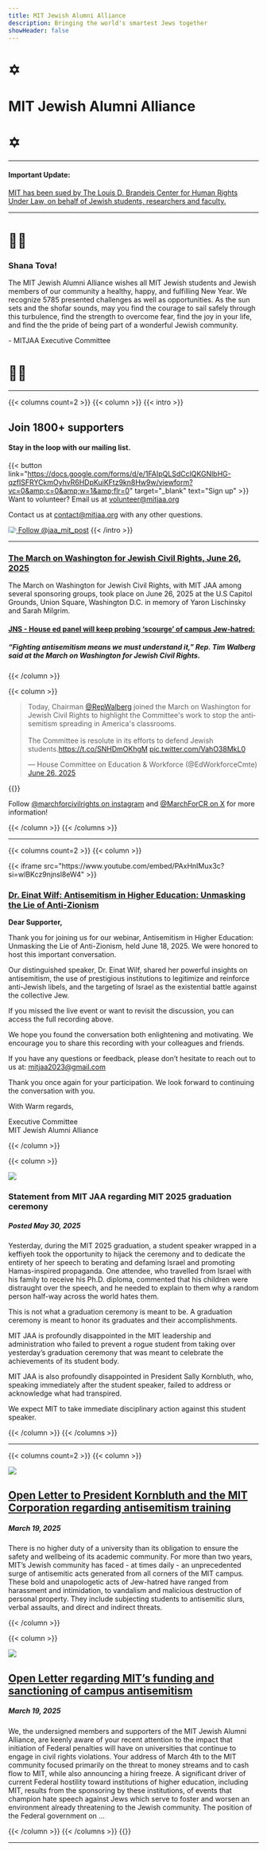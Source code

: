 ```yaml
---
title: MIT Jewish Alumni Alliance
description: Bringing the world's smartest Jews together
showHeader: false
---
```


<div class="row">
<div class="block">

# ✡︎
</div>
<div class="block">

# MIT Jewish Alumni Alliance
</div>
<div class="block">

# ✡︎
</div>
</div>

<hr></hr>

<div class="row">
<div class="block-left">

#### Important Update:
</div>
<div class="block-right">

[MIT has been sued by The Louis D. Brandeis Center for Human Rights Under Law, on behalf of Jewish students, researchers and faculty.](/important-updates/brandeis-center-lawsuit/)

</div>
</div>

<hr></hr>

<div class="row">
<div class="block">

# 🍎🍯
</div>
<div class="block">

### Shana Tova!

The MIT Jewish Alumni Alliance wishes all MIT Jewish students and Jewish members of our community a healthy, happy, and fulfilling New Year. We recognize 5785 presented challenges as well as opportunities. As the sun sets and the shofar sounds, may you find the courage to sail safely through this turbulence, find the strength to overcome fear, find the joy in your life, and find the the pride of being part of a wonderful Jewish community.

\- MITJAA Executive Committee

</div>
<div class="block">

# 🍎🍯
</div>
</div>

<hr></hr>

{{< columns count=2 >}}
{{< column >}}
{{< intro >}}

## Join 1800+ supporters
#### Stay in the loop with our mailing list.
{{< button link="https://docs.google.com/forms/d/e/1FAIpQLSdCclQKGNlbHG-qzfISFRYCkmOyhvR6HDpKuiKFtz9kn8Hw9w/viewform?vc=0&amp;c=0&amp;w=1&amp;flr=0" target="\_blank" text="Sign up" >}}
Want to volunteer? Email us at [volunteer@mitjaa.org](mailto:volunteer@mitjaa.org)

Contact us at [contact@mitjaa.org](mailto:contact@mitjaa.org) with any other questions.

<a href="https://twitter.com/jaa_mit_post?ref_src=twsrc%5Etfw" class="button"><img src="/img/social-icons/x.svg" loading="eager" style="max-height: 12px;"></img> Follow @jaa_mit_post</a>
{{< /intro >}}

<hr></hr>

### [The March on Washington for Jewish Civil Rights, June 26, 2025](/other-actions/march-on-washington/)

The March on Washington for Jewish Civil Rights, with MIT JAA among several sponsoring groups, took place on June 26, 2025 at the U.S Capitol Grounds, Union Square, Washington D.C. in memory of Yaron Lischinsky and Sarah Milgrim.

#### [JNS - House ed panel will keep probing ‘scourge’ of campus Jew-hatred:](https://www.jns.org/house-ed-panel-will-keep-probing-scourge-of-campus-jew-hatred/)
##### “Fighting antisemitism means we must understand it,” Rep. Tim Walberg said at the March on Washington for Jewish Civil Rights.

{{< /column >}}

{{< column >}}

<blockquote class="twitter-tweet"><p lang="en" dir="ltr">Today, Chairman <a href="https://twitter.com/RepWalberg?ref_src=twsrc%5Etfw">@RepWalberg</a> joined the March on Washington for Jewish Civil Rights to highlight the Committee&#39;s work to stop the antisemitism spreading in America&#39;s classrooms.<br><br>The Committee is resolute in its efforts to defend Jewish students.<a href="https://t.co/SNHDmOKhgM">https://t.co/SNHDmOKhgM</a> <a href="https://t.co/VahO38MkL0">pic.twitter.com/VahO38MkL0</a></p>&mdash; House Committee on Education &amp; Workforce (@EdWorkforceCmte) <a href="https://twitter.com/EdWorkforceCmte/status/1938324283438063849?ref_src=twsrc%5Etfw">June 26, 2025</a></blockquote> <script async src="https://platform.twitter.com/widgets.js" charset="utf-8"></script>

{{<spacer>}}

Follow <a href="https://www.instagram.com/marchforcivilrights/" target="_blank">@marchforcivilrights on instagram</a> and <a href="https://x.com/MarchForCR" target="_blank">@MarchForCR on X</a> for more information!


{{< /column >}}
{{< /columns >}}

<hr></hr>

{{< columns count=2 >}}
{{< column >}}

<div class="shift-up">
{{< iframe src="https://www.youtube.com/embed/PAxHnIMux3c?si=wlBKcz9njnsl8eW4" >}}


<h3><a href="/other-actions/einat-wilf-webinar/">Dr. Einat Wilf: Antisemitism in Higher Education: Unmasking the Lie of Anti-Zionism</a></h3>

**Dear Supporter,**

Thank you for joining us for our webinar, Antisemitism in Higher Education: Unmasking the Lie of Anti-Zionism, held June 18, 2025. We were honored to host this important conversation.

Our distinguished speaker, Dr. Einat Wilf, shared her powerful insights on antisemitism, the use of prestigious institutions to legitimize and reinforce anti-Jewish libels, and the targeting of Israel as the existential battle against the collective Jew.

If you missed the live event or want to revisit the discussion, you can access the full recording above.

We hope you found the conversation both enlightening and motivating. We encourage you to share this recording with your colleagues and friends.

If you have any questions or feedback, please don’t hesitate to reach out to us at:
mitjaa2023@gmail.com

Thank you once again for your participation. We look forward to continuing the conversation with you.

With Warm regards,

Executive Committee\
MIT Jewish Alumni Alliance

</div>

{{< /column >}}

{{< column >}}

<div class="logo-container">
<img src="/new_logo_circle.png" loading="eager"></img>
</div>

### Statement from MIT JAA regarding MIT 2025 graduation ceremony

##### Posted May 30, 2025

Yesterday, during the MIT 2025 graduation, a student speaker wrapped in a keffiyeh took the opportunity to hijack the ceremony and to dedicate the entirety of her speech to berating and defaming Israel and promoting Hamas-inspired propaganda.  One attendee, who travelled from Israel with his family to receive his Ph.D. diploma, commented that his children were distraught over the speech, and he needed to explain to them why a random person half-way across the world hates them.

This is not what a graduation ceremony is meant to be.  A graduation ceremony is meant to honor its graduates and their accomplishments.

MIT JAA is profoundly disappointed in the MIT leadership and administration who failed to prevent a rogue student from taking over yesterday’s graduation ceremony that was meant to celebrate the achievements of its student body.

MIT JAA is also profoundly disappointed in President Sally Kornbluth, who, speaking immediately after the student speaker, failed to address or acknowledge what had transpired.

We expect MIT to take immediate disciplinary action against this student speaker.

{{< /column >}}
{{< /columns >}}
<hr></hr>

{{< columns count=2 >}}
{{< column >}}
<div class="logo-container">
<a href="/open-letters/2025-10-27/"><img src="/new_logo_circle.png" loading="eager"></img></a>
</div>
<h2><a href="/open-letters/2025-10-27/">Open Letter to President Kornbluth and the MIT Corporation regarding antisemitism training</a></h2>
<h5>March 19, 2025</h5>
<p>There is no higher duty of a university than its obligation to ensure the safety and wellbeing of its academic community. For more than two years, MIT’s Jewish community has faced - at times daily - an unprecedented surge of antisemitic acts generated from all corners of the MIT campus. These bold and unapologetic acts of Jew-hatred have ranged from harassment and intimidation, to vandalism and malicious destruction of personal property. They include subjecting students to antisemitic slurs, verbal assaults, and direct and indirect threats.</p>

{{< /column >}}

{{< column >}}
<div class="logo-container">
<a href="/open-letters/2025-03-19/"><img src="/new_logo_circle.png" loading="eager"></img></a>
</div>
<h2><a href="/open-letters/2025-03-19/">Open Letter regarding MIT’s funding and sanctioning of campus antisemitism</a></h2>
<h5>March 19, 2025</h5>
<p>We, the undersigned members and supporters of the MIT Jewish Alumni Alliance, are keenly aware of your recent attention to the impact that initiation of Federal penalties will have on universities that continue to engage in civil rights violations. Your address of March 4th to the MIT community focused primarily on the threat to money streams and to cash flow to MIT, while also announcing a hiring freeze. A significant driver of current Federal hostility toward institutions of higher education, including MIT, results from the sponsoring by these institutions, of events that champion hate speech against Jews which serve to foster and worsen an environment already threatening to the Jewish community. The position of the Federal government on …</p>

{{< /column >}}
{{< /columns >}}
{{<spacer>}}
<hr></hr>